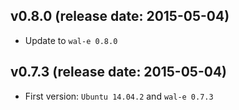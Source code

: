 ## v0.8.0 (release date: 2015-05-04)

 * Update to `wal-e 0.8.0`

## v0.7.3 (release date: 2015-05-04)

 * First version: `Ubuntu 14.04.2` and `wal-e 0.7.3`
